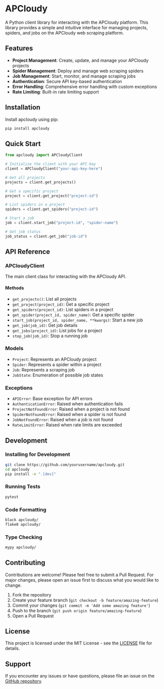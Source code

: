 # APCloudy

A Python client library for interacting with the APCloudy platform. This library provides a simple and intuitive interface for managing projects, spiders, and jobs on the APCloudy web scraping platform.

## Features

- **Project Management**: Create, update, and manage your APCloudy projects
- **Spider Management**: Deploy and manage web scraping spiders
- **Job Management**: Start, monitor, and manage scraping jobs
- **Authentication**: Secure API key-based authentication
- **Error Handling**: Comprehensive error handling with custom exceptions
- **Rate Limiting**: Built-in rate limiting support

## Installation

Install apcloudy using pip:

```bash
pip install apcloudy
```

## Quick Start

```python
from apcloudy import APCloudyClient

# Initialize the client with your API key
client = APCloudyClient("your-api-key-here")

# Get all projects
projects = client.get_projects()

# Get a specific project
project = client.get_project("project-id")

# List spiders in a project
spiders = client.get_spiders("project-id")

# Start a job
job = client.start_job("project-id", "spider-name")

# Get job status
job_status = client.get_job("job-id")
```

## API Reference

### APCloudyClient

The main client class for interacting with the APCloudy API.

#### Methods

- `get_projects()`: List all projects
- `get_project(project_id)`: Get a specific project
- `get_spiders(project_id)`: List spiders in a project
- `get_spider(project_id, spider_name)`: Get a specific spider
- `start_job(project_id, spider_name, **kwargs)`: Start a new job
- `get_job(job_id)`: Get job details
- `get_jobs(project_id)`: List jobs for a project
- `stop_job(job_id)`: Stop a running job

### Models

- `Project`: Represents an APCloudy project
- `Spider`: Represents a spider within a project
- `Job`: Represents a scraping job
- `JobState`: Enumeration of possible job states

### Exceptions

- `APIError`: Base exception for API errors
- `AuthenticationError`: Raised when authentication fails
- `ProjectNotFoundError`: Raised when a project is not found
- `SpiderNotFoundError`: Raised when a spider is not found
- `JobNotFoundError`: Raised when a job is not found
- `RateLimitError`: Raised when rate limits are exceeded

## Development

### Installing for Development

```bash
git clone https://github.com/yourusername/apcloudy.git
cd apcloudy
pip install -e ".[dev]"
```

### Running Tests

```bash
pytest
```

### Code Formatting

```bash
black apcloudy/
flake8 apcloudy/
```

### Type Checking

```bash
mypy apcloudy/
```

## Contributing

Contributions are welcome! Please feel free to submit a Pull Request. For major changes, please open an issue first to discuss what you would like to change.

1. Fork the repository
2. Create your feature branch (`git checkout -b feature/amazing-feature`)
3. Commit your changes (`git commit -m 'Add some amazing feature'`)
4. Push to the branch (`git push origin feature/amazing-feature`)
5. Open a Pull Request

## License

This project is licensed under the MIT License - see the [LICENSE](LICENSE) file for details.

## Support

If you encounter any issues or have questions, please file an issue on the [GitHub repository](https://github.com/fawadss1/apcloudy/issues).


[Unreleased]: https://github.com/fawadss1/apcloudy/compare/v0.1.0...HEAD
[0.1.0]: https://github.com/fawadss1/apcloudy/releases/tag/v0.1.0

